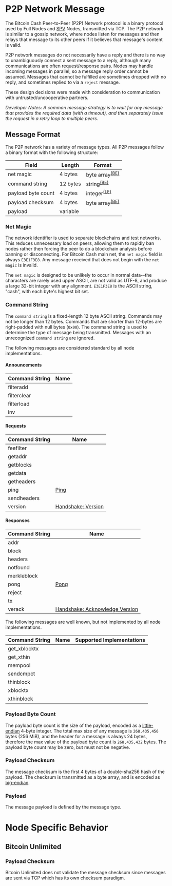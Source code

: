# P2P Network Message

The Bitcoin Cash Peer-to-Peer (P2P) Network protocol is a binary protocol used by Full Nodes and [SPV](/protocol/simple-payment-verification) Nodes, transmitted via TCP.  The P2P network is similar to a gossip network, where nodes listen for messages and then relays that message to its other peers if it believes that message's content is valid.

P2P network messages do not necessarily have a reply and there is no way to unambiguously connect a sent message to a reply, although many communications are often request/response pairs.  Nodes may handle incoming messages in parallel, so a message reply order cannot be assumed.  Messages that cannot be fulfilled are sometimes dropped with no reply, and sometimes replied to via a `reject` message.  

These design decisions were made with consideration to communication with untrusted/uncooperative partners.

*Developer Notes: A common message strategy is to wait for any message that provides the required data (with a timeout), and then separately issue the request in a retry loop to multiple peers.*

## Message Format

The P2P network has a variety of message types.  All P2P messages follow a binary format with the following structure:


| Field | Length | Format |
|--|--|--|
| net magic | 4 bytes | byte array<sup>[(BE)](/protocol/misc/endian/big)</sup> |
| command string | 12 bytes | string<sup>[(BE)](/protocol/misc/endian/big)</sup> |
| payload byte count | 4 bytes | integer<sup>[(LE)](/protocol/misc/endian/little)</sup> |
| payload checksum | 4 bytes | byte array<sup>[(BE)](/protocol/misc/endian/big)</sup> |
| payload | variable |  |

### Net Magic

The network identifier is used to separate blockchains and test networks. This reduces unnecessary load on peers, allowing them to rapidly ban nodes rather then forcing the peer to do a blockchain analysis before banning or disconnecting.  For Bitcoin Cash main net, the `net magic` field is always `E3E1F3E8`.  Any message received that does not begin with the `net magic` is invalid.

The `net magic` is designed to be unlikely to occur in normal data--the characters are rarely used upper ASCII, are not valid as UTF-8, and produce a large 32-bit integer with any alignment.  `E3E1F3E8` is the ASCII string, "cash", with each byte's highest bit set.

### Command String

The `command string` is a fixed-length 12 byte ASCII string.  Commands may not be longer than 12 bytes.  Commands that are shorter than 12-bytes are right-padded with null bytes (`0x00`).  The command string is used to determine the type of message being transmitted.  Messages with an unrecognized `command string` are ignored.

The following messages are considered standard by all node implementations.

#### Announcements
| Command String | Name |
| -- | -- |
| filteradd |  |
| filterclear |  |
| filterload |  |
| inv |  |

#### Requests
| Command String | Name |
| -- | -- |
| feefilter |  |
| getaddr |  |
| getblocks |  |
| getdata |  |
| getheaders |  |
| ping | [Ping](/protocol/network/messages/ping) |
| sendheaders |  |
| version | [Handshake: Version](/protocol/network/messages/version) |


#### Responses
| Command String | Name |
| -- | -- |
| addr |  |
| block |  |
| headers |  |
| notfound |  |
| merkleblock |  |
| pong | [Pong](/protocol/network/messages/pong) |
| reject |  |
| tx |  |
| verack | [Handshake: Acknowledge Version](/protocol/network/messages/verack) |

The following messages are well known, but not implemented by all node implementations.

| Command String | Name | Supported Implementations |
| -- | -- | -- |
| get_xblocktx |  |  |
| get_xthin |  |  |
| mempool |  |
| sendcmpct |  |  |
| thinblock |  |  |
| xblocktx |  |  |
| xthinblock |  |  |

### Payload Byte Count

The payload byte count is the size of the payload, encoded as a [little-endian](/protocol/misc/endian/little) 4-byte integer.  The total max size of any message is `268,435,456` bytes (256 MiB), and the header for a message is always 24 bytes, therefore the max value of the payload byte count is `268,435,432` bytes.  The payload byte count may be zero, but must not be negative.

### Payload Checksum

The message checksum is the first 4 bytes of a double-sha256 hash of the payload.  The checksum is transmitted as a byte array, and is encoded as [big-endian](/protocol/misc/endian/big).


### Payload

The message payload is defined by the message type.

# Node Specific Behavior

## Bitcoin Unlimited

### Payload Checksum

Bitcoin Unlimited does not validate the message checksum since messages are sent via TCP which has its own checksum paradigm.